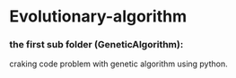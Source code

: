 # Evolutionary-algorithm

### the first sub folder (GeneticAlgorithm):

craking code problem with genetic algorithm using python.